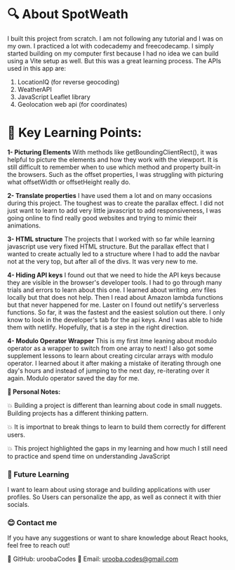 # 🔍 About SpotWeath
I built this project from scratch. I am not following any tutorial and I was on my own. I practiced a lot with codecademy and freecodecamp. I simply started building on my computer first because I had no idea we can build using a Vite setup as well. But this was a great learning process. The APIs used in this app are: 
1. LocationIQ (for reverse geocoding)
2. WeatherAPI
3. JavaScript Leaflet library
4. Geolocation web api (for coordinates)

# 📜 Key Learning Points:

**1- Picturing Elements** With methods like getBoundingClientRect(), it was helpful to picture the elements and how they work with the viewport. It is still difficult to remember when to use which method and property built-in the browsers. Such as the offset properties, I was struggling with picturing what offsetWidth or offsetHeight really do. 

**2- Translate properties** I have used them a lot and on many occasions during this project. The toughest was to create the parallax effect. I did not just want to learn to add very little javascript to add responsiveness, I was going online to find really good websites and trying to mimic their animations. 

**3- HTML structure** The projects that I worked with so far while learning javascript use very fixed HTML structure. But the parallax effect that I wanted to create actually led to a structure where I had to add the navbar not at the very top, but after all of the divs. It was very new to me. 

**4- Hiding API keys** I found out that we need to hide the API keys because they are visible in the browser's developer tools. I had to go through many trials and errors to learn about this one. I learned about writing .env files locally but that does not help. Then I read about Amazon lambda functions but that never happened for me. Laster on I found out netlify's serverless functions. So far, it was the fastest and the easiest solution out there. I only know to look in the developer's tab for the api keys. And I was able to hide them with netlify. Hopefully, that is a step in the right direction. 

**4- Modulo Operator Wrapper** This is my first itme leaning about modulo operator as a wrapper to switch from one array to next! I also got some supplement lessons to learn about creating circular arrays with modulo operator. I learned about it after making a mistake of iterating through one day's hours and instead of jumping to the next day, re-iterating over it again. Modulo operator saved the day for me. 

**📒 Personal Notes:**

💥 Building a project is different than learning about code in small nuggets. Building projects has a different thinking pattern. 

💥 It is importnat to break things to learn to build them correctly for different users.

💥 This project highlighted the gaps in my learning and how much I still need to practice and spend time on understanding JavaScript

### 🔮 Future Learning
I want to learn about using storage and building applications with user profiles. So Users can personalize the app, as well as connect it with thier socials.

### 😊 Contact me
If you have any suggestions or want to share knowledge about React hooks, feel free to reach out!

🌟 GitHub: uroobaCodes 🌟 Email: urooba.codes@gmail.com
